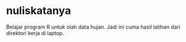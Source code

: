 # nuliskatanya
Belajar program R untuk olah data hujan. Jadi ini cuma hasil latihan dari direktori kerja di laptop.
